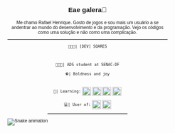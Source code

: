 <body style="font-size: 10px; font-family: Verdana, Geneva, Tahoma, sans-serif;">
<h2 align="center">
  
 Eae galera🥸

</h2>
<!-- Apresentação -->
  
<p align="center"> 
  Me chamo Rafael Henrique. Gosto de jogos e sou mais um usuário a se andentrar ao mundo do desenvolvimento e da programação. 
  Vejo os códigos como uma solução e não como uma complicação.
</p>
<div align="center">
<hr>
 
```👨🏾‍💻| [DEV] SOARES```
  
<br>
 
```👨🏾‍💻| ADS student at SENAC-DF```
  
````⚽| Boldness and joy````
<br><br>
  
```📀| Learning:```
<img style="width: 20px;" align= "center" src="img/Html.svg" alt="Html_Logo"> <img style="width: 20px;" align= "center" src="img/CSS.svg" alt="CSS_Logo"> 
<img style="width: 20px;" align= "center" src="img/JS.svg" alt="JS_Logo"> <img style="width: 20px;" align= "center" src="img/Java.svg" alt="Java_Logo">

`💻| User of:`
<img width= "20px" align= "center" src="img/Windows.svg" alt="Windows_Logo"> <img style="width: 20px;" align= "center" src="img/debian.svg" alt="debian_Logo">

<hr width="50%">

</div>

![Snake animation](https://github.com/soaresgg10/soaresgg10/blob/output/github-contribution-grid-snake.svg)
